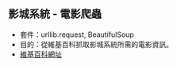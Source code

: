 ## 影城系統 - 電影爬蟲
  + 套件：urllib.request, BeautifulSoup
  + 目的：從維基百科抓取影城系統所需的電影資訊。
  + [維基百科網址](https://reurl.cc/Rjrjr6 "Title")
